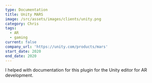 ```yaml
---
type: Documentation
title: Unity MARS
image: /src/assets/images/clients/unity.png
category: Chris
tags:
  - AR
  - gaming
current: false
company_url: 'https://unity.com/products/mars'
start_date: 2020
end_date: 2020
---
```


I helped with documentation for this plugin for the Unity editor for AR development.
